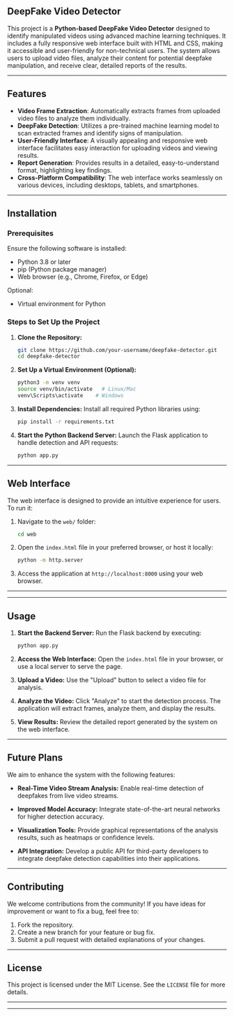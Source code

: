 ## DeepFake Video Detector

This project is a **Python-based DeepFake Video Detector** designed to identify manipulated videos using advanced machine learning techniques. It includes a fully responsive web interface built with HTML and CSS, making it accessible and user-friendly for non-technical users. The system allows users to upload video files, analyze their content for potential deepfake manipulation, and receive clear, detailed reports of the results.

---

## Features

- **Video Frame Extraction**: Automatically extracts frames from uploaded video files to analyze them individually.
- **DeepFake Detection**: Utilizes a pre-trained machine learning model to scan extracted frames and identify signs of manipulation.
- **User-Friendly Interface**: A visually appealing and responsive web interface facilitates easy interaction for uploading videos and viewing results.
- **Report Generation**: Provides results in a detailed, easy-to-understand format, highlighting key findings.
- **Cross-Platform Compatibility**: The web interface works seamlessly on various devices, including desktops, tablets, and smartphones.

---

## Installation

### Prerequisites

Ensure the following software is installed:

- Python 3.8 or later
- pip (Python package manager)
- Web browser (e.g., Chrome, Firefox, or Edge)

Optional:

- Virtual environment for Python

### Steps to Set Up the Project

1. **Clone the Repository:**
   ```bash
   git clone https://github.com/your-username/deepfake-detector.git
   cd deepfake-detector
   ```

2. **Set Up a Virtual Environment (Optional):**
   ```bash
   python3 -m venv venv
   source venv/bin/activate   # Linux/Mac
   venv\Scripts\activate    # Windows
   ```

3. **Install Dependencies:**
   Install all required Python libraries using:
   ```bash
   pip install -r requirements.txt
   ```

4. **Start the Python Backend Server:**
   Launch the Flask application to handle detection and API requests:
   ```bash
   python app.py
   ```

---

## Web Interface

The web interface is designed to provide an intuitive experience for users. To run it:

1. Navigate to the `web/` folder:
   ```bash
   cd web
   ```

2. Open the `index.html` file in your preferred browser, or host it locally:
   ```bash
   python -m http.server
   ```

3. Access the application at `http://localhost:8000` using your web browser.

---

---

## Usage

1. **Start the Backend Server:**
   Run the Flask backend by executing:
   ```bash
   python app.py
   ```

2. **Access the Web Interface:**
   Open the `index.html` file in your browser, or use a local server to serve the page.

3. **Upload a Video:**
   Use the "Upload" button to select a video file for analysis.

4. **Analyze the Video:**
   Click "Analyze" to start the detection process. The application will extract frames, analyze them, and display the results.

5. **View Results:**
   Review the detailed report generated by the system on the web interface.

---

## Future Plans

We aim to enhance the system with the following features:

- **Real-Time Video Stream Analysis:**
  Enable real-time detection of deepfakes from live video streams.

- **Improved Model Accuracy:**
  Integrate state-of-the-art neural networks for higher detection accuracy.

- **Visualization Tools:**
  Provide graphical representations of the analysis results, such as heatmaps or confidence levels.

- **API Integration:**
  Develop a public API for third-party developers to integrate deepfake detection capabilities into their applications.

---

## Contributing

We welcome contributions from the community! If you have ideas for improvement or want to fix a bug, feel free to:

1. Fork the repository.
2. Create a new branch for your feature or bug fix.
3. Submit a pull request with detailed explanations of your changes.

---

## License

This project is licensed under the MIT License. See the `LICENSE` file for more details.

---

---

